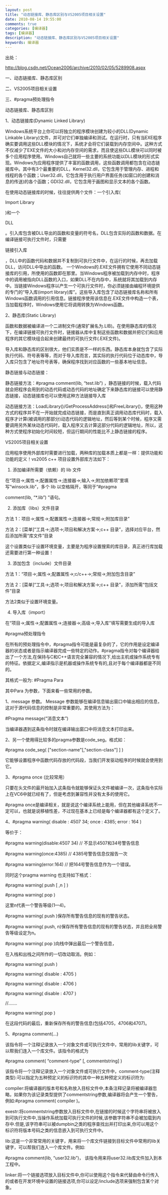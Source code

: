 ```yaml
---
layout: post
title: "动态链接库、静态库区别与VS2005项目相关设置"
date: 2010-08-14 19:55:00 
comments: true
categories: [编译器]
tags: [编译器]
description: "动态链接库、静态库区别与VS2005项目相关设置"
keywords: 编译器
---
```



 
  出处：
  
   http://blog.csdn.net/Ocean2006/archive/2010/02/05/5289908.aspx
  
 
 
 
 
  一、动态链接库、静态库区别
 
 
  二、VS2005项目相关设置
 
 
  三、#pragma预处理指令
 
 
 
 
  
   动态链接库、静态库区别
  
 
 
  1、动态链接库(Dynamic Linked Library)
  
  Windows系统平台上你可以将独立的程序模块创建为较小的DLL(Dynamic Linkable Library)文件，并可对它们单独编译和测试。在运行时，只有当EXE程序确实要调用这些DLL模块的情况下，系统才会将它们装载到内存空间中。这种方式不仅减少了EXE文件的大小和对内存空间的需求，而且使这些DLL模块可以同时被多个应用程序使用。Windows自己就将一些主要的系统功能以DLL模块的形式实现。Windows为应用程序提供了丰富的函数调用，这些函数调用都包含在动态链接库中。其中有3个最重要的DLL，Kernel32.dll，它包含用于管理内存、进程和线程的各个函数；User32.dll，它包含用于执行用户界面任务(如窗口的创建和消息的传送)的各个函数；GDI32.dll，它包含用于画图和显示文本的各个函数。
 
 
  在使用动态链接库的时候，往往提供两个文件：一个引入库(
  
   Import Library
  
  )和一个
  
   DLL
  
  。引入库包含被DLL导出的函数和变量的符号名，DLL包含实际的函数和数据。在编译链接可执行文件时，只需要
  
   链接引入库
  
  ，DLL中的函数代码和数据并不复制到可执行文件中，在运行的时候，再去加载DLL，访问DLL中导出的函数。 一个Windows的.EXE文件拥有它使用不同动态链接库的引用，所使用的函数即在那里。当Windows程序被加载到内存中时，程序中的调用被指向DLL函数的入口，如果DLL不在内存中，系统就将其加载到内存中。当链接Windows程序以产生一个可执行文件时，你必须链接由编程环境提供的专门的“导入库(import library)库”。这些导入库包含了动态链接库名称和所有Windows函数调用的引用信息。链接程序使用该信息在.EXE文件中构造一个表，当加载程序时，Windows使用它将调用转换为Windows函数。
 
 
  2、静态库(Static Library)
  
  函数和数据被编译进一个二进制文件(通常扩展名为.LIB)。在使用静态库的情况下，在编译链接可执行文件时，链接器从库中复制这些函数和数据并把它们和应用程序的其它模块组合起来创建最终的可执行文件(.EXE文件)。
  
  导入库和静态库的区别很大，他们实质是不一样的东西。静态库本身就包含了实际执行代码、符号表等等，而对于导入库而言，其实际的执行代码位于动态库中，导入库只包含了地址符号表等，确保程序找到对应函数的一些基本地址信息。
 
 
  静态链接与动态链接：
 
 
  静态链接方法：#pragma comment(lib, “test.lib”) ，静态链接的时候，载入代码就会把程序会用到的动态代码或动态代码的地址确定下来静态库的链接可以使用静态链接，动态链接库也可以使用这种方法链接导入库
 
 
  动态链接方法：LoadLibrary()/GetProcessAddress()和FreeLibrary()，使用这种方式的程序并不在一开始就完成动态链接，而是直到真正调用动态库代码时，载入程序才计算(被调用的那部分)动态代码的逻辑地址，然后等到某个时候，程序又需要调用另外某块动态代码时，载入程序又去计算这部分代码的逻辑地址，所以，这种方式使程序初始化时间较短，但运行期间的性能比不上静态链接的程序。
 
 
 
 
  
   VS2005项目相关设置
  
 
 
  应用程序使用外部库时需要进行加载，两种库的加载本质上都是一样：提供功能和功能的定义！vs2005 c++ 项目设置外部库方法如下：
 
 
  1. 添加编译所需要（依赖）的 lib 文件
 
 
  在“项目->;属性->;配置属性->;连接器->;输入->;附加依赖项”里填写“winsock.lib”，多个 lib 以空格隔开，等同于“#pragma
 
 
  comment(lib, “*.lib”) ”语句。
 
 
  2. 添加库（libs）文件目录
 
 
  方法 1：项目->;属性->;配置属性->;连接器->;常规->;附加库目录”
  
  方法 2：[菜单]“工具->;选项->;项目和解决方案->;c++ 目录”，选择对应平台，然后添加所需“库文件”目录
 
 
  这个设置类似于设置环境变量，主要是为程序设置搜索的库目录，真正进行库加载还需要进行第一种设置！
 
 
  3. 添加包含（include）文件目录
  
  方法 1：“项目->;属性->;配置属性->;c/c++->;常规->;附加包含目录”
  
  方法 2：[菜单]“工具->;选项->;项目和解决方案->;c++ 目录”，添加所需“包括文件”目录
 
 
  方法2类似于设置环境变量。
 
 
  4. 导入库（import）
 
 
  在“项目->;属性->;配置属性->;连接器->;高级->;导入库”填写需要生成的导入库
 
 
 
 
 
 
  
  
   #pragma预处理指令
  
 
 
  在所有的预处理指令中，#pragma指令可能是最复杂的了，它的作用是设定编译器的状态或者是指示编译器完成一些特定的动作。#pragma指令对每个编译器给出了一个方法,在保持与C和C++语言完全兼容的情况下,给出主机或操作系统专有的特征。依据定义,编译指示是机器或操作系统专有的,且对于每个编译器都是不同的。
  
  其格式一般为: #Pragma Para
  
  其中Para 为参数，下面来看一些常用的参数。
  
  1、message 参数。 Message 参数能够在编译信息输出窗口中输出相应的信息，这对于源代码信息的控制是非常重要的。其使用方法为：
  
  #Pragma message(“消息文本”)
  
  当编译器遇到这条指令时就在编译输出窗口中将消息文本打印出来。
  
  2、另一个使用得比较多的pragma参数是code_seg。格式如：
  
  #pragma code_seg( ["section-name"[,"section-class"] ] )
  
  它能够设置程序中函数代码存放的代码段，当我们开发驱动程序的时候就会使用到它。
  
  3、#pragma once (比较常用）
  
  只要在头文件的最开始加入这条指令就能够保证头文件被编译一次，这条指令实际上在VC6中就已经有了，但是考虑到兼容性并没有太多的使用它。
  
  #pragma once是编译相关，就是说这个编译系统上能用，但在其他编译系统不一定可以，也就是说移植性差，不过现在基本上已经是每个编译器都有这个定义了。
  
  4、#pragma warning( disable : 4507 34; once : 4385; error : 164 )
  
  等价于：
  
  #pragma warning(disable:4507 34) // 不显示4507和34号警告信息
  
  #pragma warning(once:4385) // 4385号警告信息仅报告一次
  
  #pragma warning(error:164) // 把164号警告信息作为一个错误。
  
  同时这个pragma warning 也支持如下格式：
  
  #pragma warning( push [ ,n ] )
  
  #pragma warning( pop )
  
  这里n代表一个警告等级(1—4)。
  
  #pragma warning( push )保存所有警告信息的现有的警告状态。
  
  #pragma warning( push, n)保存所有警告信息的现有的警告状态，并且把全局警告等级设定为n。
  
  #pragma warning( pop )向栈中弹出最后一个警告信息，
  
  在入栈和出栈之间所作的一切改动取消。例如：
  
  #pragma warning( push )
  
  #pragma warning( disable : 4705 )
  
  #pragma warning( disable : 4706 )
  
  #pragma warning( disable : 4707 )
  
  //…….
  
  #pragma warning( pop )
  
  在这段代码的最后，重新保存所有的警告信息(包括4705，4706和4707)。
  
  5、#pragma comment(…)
  
  该指令将一个注释记录放入一个对象文件或可执行文件中，常用的lib关键字，可以帮我们连入一个库文件。该指令的格式为
 
 
  #pragma comment( “comment-type” [, commentstring] )
 
 
  该指令将一个注释记录放入一个对象文件或可执行文件中，comment-type(注释类型):可以指定为五种预定义的标识符的其中一种五种预定义的标识符为:
 
 
  compiler:将编译器的版本号和名称放入目标文件中,本条注释记录将被编译器忽略，如果你为该记录类型提供了commentstring参数,编译器将会产生一个警告，例如:#pragma comment( compiler )。
 
 
  exestr:将commentstring参数放入目标文件中,在链接的时候这个字符串将被放入到可执行文件中,当操作系统加载可执行文件的时候,该参数字符串不会被加载到内存中.但是,该字符串可以被dumpbin之类的程序查找出并打印出来,你可以用这个标识符将版本号码之类的信息嵌入到可执行文件中。
 
 
  lib:这是一个非常常用的关键字，用来将一个库文件链接到目标文件中常用的lib关键字，可以帮我们连入一个库文件。例如:
 
 
  #pragma comment(lib, “user32.lib”)， 该指令用来将user32.lib库文件加入到本工程中。
 
 
  linker:将一个链接选项放入目标文件中,你可以使用这个指令来代替由命令行传入的或者在开发环境中设置的链接选项,你可以设定/include选项来强制包含某个对象。
 
 
  
  
 


